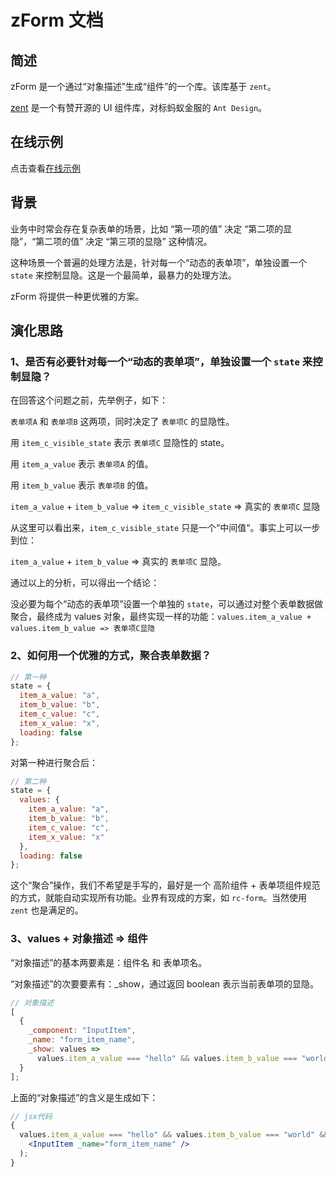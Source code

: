 # zForm 文档

## 简述

zForm 是一个通过“对象描述”生成“组件”的一个库。该库基于 `zent`。

[zent](https://github.com/youzan/zent) 是一个有赞开源的 UI 组件库，对标蚂蚁金服的 `Ant Design`。

## 在线示例

点击查看[在线示例](https://yuanzhizhu.github.io/json-form/build/index.html)

## 背景

业务中时常会存在复杂表单的场景，比如 “第一项的值” 决定 “第二项的显隐”，“第二项的值” 决定 “第三项的显隐” 这种情况。

这种场景一个普遍的处理方法是，针对每一个“动态的表单项”，单独设置一个 `state` 来控制显隐。这是一个最简单，最暴力的处理方法。

zForm 将提供一种更优雅的方案。

## 演化思路

### 1、是否有必要针对每一个“动态的表单项”，单独设置一个 `state` 来控制显隐？

在回答这个问题之前，先举例子，如下：

`表单项A` 和 `表单项B` 这两项，同时决定了 `表单项C` 的显隐性。

用 `item_c_visible_state` 表示 `表单项C` 显隐性的 state。

用 `item_a_value` 表示 `表单项A` 的值。

用 `item_b_value` 表示 `表单项B` 的值。

`item_a_value` + `item_b_value` => `item_c_visible_state` => 真实的 `表单项C` 显隐

从这里可以看出来，`item_c_visible_state` 只是一个“中间值“。事实上可以一步到位：

`item_a_value` + `item_b_value` => 真实的 `表单项C` 显隐。

通过以上的分析，可以得出一个结论：

没必要为每个“动态的表单项”设置一个单独的 `state`，可以通过对整个表单数据做聚合，最终成为 values 对象，最终实现一样的功能：`values.item_a_value + values.item_b_value => 表单项C显隐`

### 2、如何用一个优雅的方式，聚合表单数据？

```jsx
// 第一种
state = {
  item_a_value: "a",
  item_b_value: "b",
  item_c_value: "c",
  item_x_value: "x",
  loading: false
};
```

对第一种进行聚合后：

```jsx
// 第二种
state = {
  values: {
    item_a_value: "a",
    item_b_value: "b",
    item_c_value: "c",
    item_x_value: "x"
  },
  loading: false
};
```

这个“聚合”操作，我们不希望是手写的，最好是一个 高阶组件 + 表单项组件规范 的方式，就能自动实现所有功能。业界有现成的方案，如 `rc-form`。当然使用 `zent` 也是满足的。

### 3、values + 对象描述 => 组件

“对象描述”的基本两要素是：组件名 和 表单项名。

“对象描述”的次要要素有：\_show，通过返回 boolean 表示当前表单项的显隐。

```jsx
// 对象描述
[
  {
    _component: "InputItem",
    _name: "form_item_name",
    _show: values =>
      values.item_a_value === "hello" && values.item_b_value === "world"
  }
];
```

上面的“对象描述”的含义是生成如下：

```jsx
// jsx代码
{
  values.item_a_value === "hello" && values.item_b_value === "world" && (
    <InputItem _name="form_item_name" />
  );
}
```
